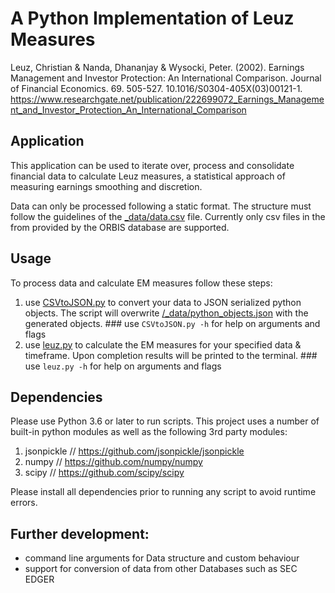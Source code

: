 # A Python Implementation of Leuz Measures
Leuz, Christian & Nanda, Dhananjay & Wysocki, Peter. (2002). Earnings Management and Investor Protection: An International Comparison. Journal of Financial Economics. 69. 505-527. 10.1016/S0304-405X(03)00121-1. 
https://www.researchgate.net/publication/222699072_Earnings_Management_and_Investor_Protection_An_International_Comparison

## Application
This application can be used to iterate over, process and consolidate financial data to calculate Leuz measures, a statistical approach of measuring earnings smoothing and discretion.

Data can only be processed following a static format.
The structure must follow the guidelines of the [_data/data.csv](_data/data.csv) file. Currently only csv files in the from provided by the ORBIS database are supported.

## Usage
To process data and calculate EM measures follow these steps:
  1. use [CSVtoJSON.py](CSVtoJSON.py) to convert your data to JSON serialized python objects. The script will overwrite [/_data/python_objects.json](_data/python_objects.json) with the generated objects. ### use `CSVtoJSON.py -h` for help on arguments and flags
  2. use [leuz.py](leuz.py) to calculate the EM measures for your specified data & timeframe. Upon completion results will be printed to the terminal. ### use `leuz.py -h` for help on arguments and flags
  
## Dependencies
Please use Python 3.6 or later to run scripts.
This project uses a number of built-in python modules as well as the following 3rd party modules:
  1. jsonpickle // https://github.com/jsonpickle/jsonpickle
  2. numpy // https://github.com/numpy/numpy
  3. scipy // https://github.com/scipy/scipy

Please install all dependencies prior to running any script to avoid runtime errors.

## Further development:
- command line arguments for Data structure and custom behaviour
- support for conversion of data from other Databases such as SEC EDGER
